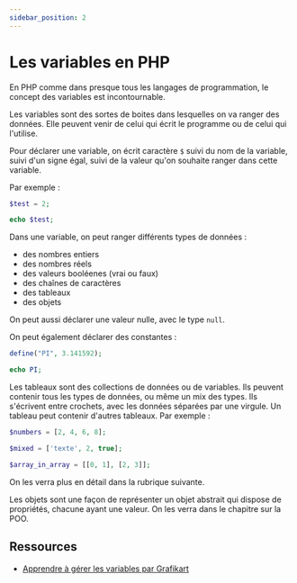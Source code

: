 ```yaml
---
sidebar_position: 2
---
```


# Les variables en PHP
 
En PHP comme dans presque tous les langages de programmation, le concept des variables est incontournable.

Les variables sont des sortes de boites dans lesquelles on va ranger des données. Elle peuvent venir de celui qui écrit le programme ou de celui qui l'utilise.

Pour déclarer une variable, on écrit caractère ```$``` suivi du nom de la variable, suivi d'un signe égal, suivi de la valeur qu'on souhaite ranger dans cette variable.

Par exemple : 

```php
$test = 2;

echo $test;
```

Dans une variable, on peut ranger différents types de données :
 
 - des nombres entiers
 - des nombres réels
 - des valeurs booléenes (vrai ou faux)
 - des chaînes de caractères
 - des tableaux
 - des objets

On peut aussi déclarer une valeur nulle, avec le type ```null```.


On peut également déclarer des constantes : 

```php
define("PI", 3.141592);

echo PI;
```

Les tableaux sont des collections de données ou de variables. Ils peuvent contenir tous les types de données, ou même un mix des types. Ils s'écrivent entre crochets, avec les données séparées par une virgule. Un tableau peut contenir d'autres tableaux. Par exemple :

```php
$numbers = [2, 4, 6, 8];

$mixed = ['texte', 2, true];

$array_in_array = [[0, 1], [2, 3]];
```

On les verra plus en détail dans la rubrique suivante.

Les objets sont une façon de représenter un objet abstrait qui dispose de propriétés, chacune ayant une valeur. On les verra dans le chapitre sur la POO.

## Ressources

* [Apprendre à gérer les variables par Grafikart](https://grafikart.fr/tutoriels/variables-php-1115#autoplay)